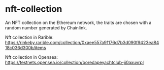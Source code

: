 # nft-collection

An NFT collection on the Ethereum network,
 the traits are chosen with a random number generated by Chainlink.


Nft collection in Rarible:
https://rinkeby.rarible.com/collection/0xaee557a9f176d7b3d090f9423ea8418c036d300b/items

Nft collection in Opensea:
https://testnets.opensea.io/collection/boredapeyachtclub-jj0axuvrpl
